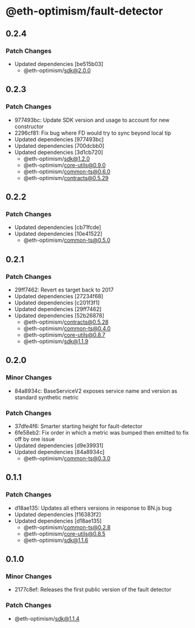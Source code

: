 # @eth-optimism/fault-detector

## 0.2.4

### Patch Changes

- Updated dependencies [be515b03]
  - @eth-optimism/sdk@2.0.0

## 0.2.3

### Patch Changes

- 977493bc: Update SDK version and usage to account for new constructor
- 2296cf81: Fix bug where FD would try to sync beyond local tip
- Updated dependencies [977493bc]
- Updated dependencies [700dcbb0]
- Updated dependencies [3d1cb720]
  - @eth-optimism/sdk@1.2.0
  - @eth-optimism/core-utils@0.9.0
  - @eth-optimism/common-ts@0.6.0
  - @eth-optimism/contracts@0.5.29

## 0.2.2

### Patch Changes

- Updated dependencies [cb71fcde]
- Updated dependencies [10e41522]
  - @eth-optimism/common-ts@0.5.0

## 0.2.1

### Patch Changes

- 29ff7462: Revert es target back to 2017
- Updated dependencies [27234f68]
- Updated dependencies [c201f3f1]
- Updated dependencies [29ff7462]
- Updated dependencies [52b26878]
  - @eth-optimism/contracts@0.5.28
  - @eth-optimism/common-ts@0.4.0
  - @eth-optimism/core-utils@0.8.7
  - @eth-optimism/sdk@1.1.9

## 0.2.0

### Minor Changes

- 84a8934c: BaseServiceV2 exposes service name and version as standard synthetic metric

### Patch Changes

- 37dfe4f6: Smarter starting height for fault-detector
- 6fe58eb2: Fix order in which a metric was bumped then emitted to fix off by one issue
- Updated dependencies [d9e39931]
- Updated dependencies [84a8934c]
  - @eth-optimism/common-ts@0.3.0

## 0.1.1

### Patch Changes

- d18ae135: Updates all ethers versions in response to BN.js bug
- Updated dependencies [f16383f2]
- Updated dependencies [d18ae135]
  - @eth-optimism/common-ts@0.2.8
  - @eth-optimism/core-utils@0.8.5
  - @eth-optimism/sdk@1.1.6

## 0.1.0

### Minor Changes

- 2177c8ef: Releases the first public version of the fault detector

### Patch Changes

- @eth-optimism/sdk@1.1.4
